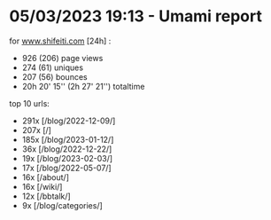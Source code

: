 # 05/03/2023 19:13 - Umami report
for www.shifeiti.com [24h] :

 - 926 (206) page views
 - 274 (61) uniques
 - 207 (56) bounces
 - 20h 20' 15'' (2h 27' 21'') totaltime


top 10 urls:
 - 291x [/blog/2022-12-09/]
 - 207x [/]
 - 185x [/blog/2023-01-12/]
 - 36x [/blog/2022-12-22/]
 - 19x [/blog/2023-02-03/]
 - 17x [/blog/2022-05-07/]
 - 16x [/about/]
 - 16x [/wiki/]
 - 12x [/bbtalk/]
 - 9x [/blog/categories/]


